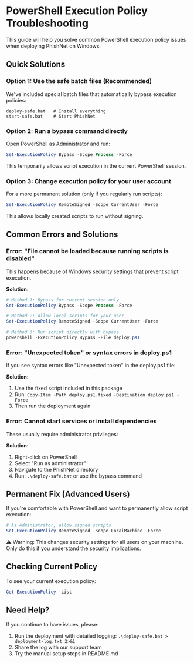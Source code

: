 # PowerShell Execution Policy Troubleshooting

This guide will help you solve common PowerShell execution policy issues when deploying PhishNet on Windows.

## Quick Solutions

### Option 1: Use the safe batch files (Recommended)
We've included special batch files that automatically bypass execution policies:

```
deploy-safe.bat   # Install everything
start-safe.bat    # Start PhishNet
```

### Option 2: Run a bypass command directly
Open PowerShell as Administrator and run:

```powershell
Set-ExecutionPolicy Bypass -Scope Process -Force
```

This temporarily allows script execution in the current PowerShell session.

### Option 3: Change execution policy for your user account
For a more permanent solution (only if you regularly run scripts):

```powershell
Set-ExecutionPolicy RemoteSigned -Scope CurrentUser -Force
```

This allows locally created scripts to run without signing.

## Common Errors and Solutions

### Error: "File cannot be loaded because running scripts is disabled"

This happens because of Windows security settings that prevent script execution.

**Solution:**
```powershell
# Method 1: Bypass for current session only
Set-ExecutionPolicy Bypass -Scope Process -Force

# Method 2: Allow local scripts for your user
Set-ExecutionPolicy RemoteSigned -Scope CurrentUser -Force

# Method 3: Run script directly with bypass
powershell -ExecutionPolicy Bypass -File deploy.ps1
```

### Error: "Unexpected token" or syntax errors in deploy.ps1

If you see syntax errors like "Unexpected token" in the deploy.ps1 file:

**Solution:**
1. Use the fixed script included in this package
2. Run: `Copy-Item -Path deploy.ps1.fixed -Destination deploy.ps1 -Force`
3. Then run the deployment again

### Error: Cannot start services or install dependencies

These usually require administrator privileges:

**Solution:**
1. Right-click on PowerShell
2. Select "Run as administrator"
3. Navigate to the PhishNet directory
4. Run: `.\deploy-safe.bat` or use the bypass command

## Permanent Fix (Advanced Users)

If you're comfortable with PowerShell and want to permanently allow script execution:

```powershell
# As Administrator, allow signed scripts
Set-ExecutionPolicy RemoteSigned -Scope LocalMachine -Force
```

⚠️ Warning: This changes security settings for all users on your machine. Only do this if you understand the security implications.

## Checking Current Policy

To see your current execution policy:

```powershell
Get-ExecutionPolicy -List
```

## Need Help?

If you continue to have issues, please:
1. Run the deployment with detailed logging: `.\deploy-safe.bat > deployment-log.txt 2>&1`
2. Share the log with our support team
3. Try the manual setup steps in README.md
